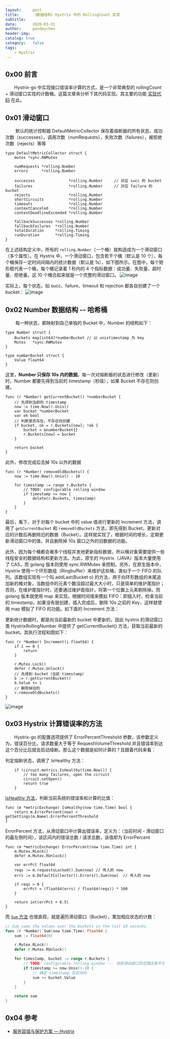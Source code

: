 ```yaml
---
layout:     post
title:      （数据结构）Hystrix 中的 RollingCount 实现
subtitle:
date:       2020-03-31
author:     pandaychen
header-img:
catalog: true
category:   false
tags:
    - Hystrix
---
```



##  0x00 前言
&emsp;&emsp;Hystrix-go 中实现接口错误率计算的方式，是一个非常典型的 rollingCount + 滑动窗口实现的计数桶。这篇文章来分析下其代码实现。其主要的功能 [实现代码](https://github.com/afex/hystrix-go/blob/master/hystrix/rolling/rolling.go) 在此。

##	0x01	滑动窗口

&emsp;&emsp; 默认的统计控制器 DefaultMetricCollector 保存着熔断器的所有状态，成功次数（successes），调用次数（numRequests），失败次数（failures），被拒绝次数（rejects）等等

```golang
type DefaultMetricCollector struct {
	mutex *sync.RWMutex

	numRequests *rolling.Number
	errors      *rolling.Number

	successes               *rolling.Number		// 对应 succ 的 bucket
	failures                *rolling.Number		// 对应 failure 的 bucket
	rejects                 *rolling.Number
	shortCircuits           *rolling.Number
	timeouts                *rolling.Number
	contextCanceled         *rolling.Number
	contextDeadlineExceeded *rolling.Number

	fallbackSuccesses *rolling.Number
	fallbackFailures  *rolling.Number
	totalDuration     *rolling.Timing
	runDuration       *rolling.Timing
}
```

在上述结构定义中，所有的 `rolling.Number`（一个桶）就构造成为一个滑动窗口（多个属性）。在 Hystrix 中，一个滑动窗口，包含若干个桶（默认是 10 个），每个桶保存一定时间间隔内的统计数据（默认是 1s），如下图所示。在图中，每个矩形框代表一个桶，每个桶记录着 1 秒内的 4 个指标数据：成功量、失败量、超时量、拒绝量。这 10 个桶合起来就是一个完整的滑动窗口。
![image](https://s1.ax1x.com/2020/03/31/GQcF54.png)

实际上，每个状态，如 succ、failure、timeout 和 rejection 都各自创建了一个 bucket：
![image](https://s1.ax1x.com/2020/04/01/G15xMD.png)


##	0x02	Number 数据结构 -- 哈希桶
&emsp;&emsp; 每一种状态，都映射到自己单独的 Bucket 中，Number 的结构如下：
```golang
type Number struct {
	Buckets map[int64]*numberBucket	// 以 unixtimestamp 为 key
	Mutex   *sync.RWMutex
}

type numberBucket struct {
	Value float64
}
```
这里，**Number 只保存 10s 内的数据**。每一次对熔断器的状态进行修改（更新）时，Number 都要先得到当前的 timestamp（秒级），如果 Bucket 不存在则创建。

```golang
func (r *Number) getCurrentBucket() *numberBucket {
	// 先得到当前的 timestamp
	now := time.Now().Unix()
	var bucket *numberBucket
	var ok bool
	// 判断是否存在，不存在则创建
	if bucket, ok = r.Buckets[now]; !ok {
		bucket = &numberBucket{}
		r.Buckets[now] = bucket
	}

	return bucket
}
```

此外，修改完成后去掉 10s 以外的数据
```golang
func (r *Number) removeOldBuckets() {
	now := time.Now().Unix() - 10

	for timestamp := range r.Buckets {
		// TODO: configurable rolling window
		if timestamp <= now {
			delete(r.Buckets, timestamp)
		}
	}
}
```

最后，看下，对于对每个 bucket 中的 value 值进行更新的 Increment 方法，调用了 `getCurrentBucket` 和 `removeOldBuckets` 方法，即先得到 Bucket，更新对应的计数后再删除旧的数据（Bucket）。这样就实现了，根据时间的增长，定期更新滑动窗口中的值，并且删除掉 10s 窗口之外的旧数据的功能。

此外，因为每个桶都会被多个线程并发地更新指标数据，所以桶对象需要提供一些线程安全的数据结构和更新方法。为此，原生的 Hystrix（JAVA）版本大量使用了 CAS，而 golang 版本则使用 sync.RWMutex 来控制。另外，在原生版本中，Hystrix 使用一个环形数组（Ringbuffer）来维护这些桶，类似于一个 FIFO 的队列。该数组实现有一个叫 addLast(Bucket o) 的方法，用于向环形数组的末尾追加新的桶对象，当数组中的元素个数没超过最大大小时，只是简单的维护尾指针；否则，在维护尾指针时，还要通过维护首指针，将第一个位置上元素剔除掉。而 golang 版本就使用 map 来实现，根据时间错来模拟 FIFO：即插入时，检查当前的 timestamp，如果没有就创建，插入完成后，删除 10s 之前的 Key，这样就使用 map 模拟了 FIFO 的功能。如下面的 Increment 方法：

更新统计数据时，都是向当前最新的 bucket 中更新的，因此 hystrix 的滑动窗口类 HystrixRollingNumber 中提供了 getCurrentBucket() 方法，获取当前最新的 bucket。其执行流程和图如下：

```golang
func (r *Number) Increment(i float64) {
	if i == 0 {
		return
	}

	r.Mutex.Lock()
	defer r.Mutex.Unlock()
	// 先得到 bucket（当前 timestamp）
	b := r.getCurrentBucket()
	b.Value += i
	// 删除掉旧的
	r.removeOldBuckets()
}
```
![image](https://s1.ax1x.com/2020/04/01/G1vzyn.jpg)



##	0x03	Hystrix 计算错误率的方法
&emsp;&emsp;Hystrix-go 的配置选项提供了 ErrorPercentThreshold 参数，该参数定义为，错误百分比，请求数量大于等于 RequestVolumeThreshold 并且错误率到达这个百分比后就会启动熔断。那么这个数据是如何计算的？且跟着代码来看：

判定熔断状态，调用了 IsHealthy 方法：
```golang
	if !circuit.metrics.IsHealthy(time.Now()) {
		// too many failures, open the circuit
		circuit.setOpen()
		return true
	}
```

[IsHealthy 方法](https://github.com/afex/hystrix-go/blob/master/hystrix/metrics.go#L148)，判断当前系统的错误率和计算的比值：
```golang
func (m *metricExchange) IsHealthy(now time.Time) bool {
	return m.ErrorPercent(now) < getSettings(m.Name).ErrorPercentThreshold
}
```

ErrorPercent 方法，从滑动窗口中计算出错误率，定义为：（当前时间 - 滑动窗口的最左侧时间），该区间内的错误总数 / 请求总数，该值即为 ErrorPercent

```golang
func (m *metricExchange) ErrorPercent(now time.Time) int {
	m.Mutex.RLock()
	defer m.Mutex.RUnlock()

	var errPct float64
	reqs := m.requestsLocked().Sum(now)	// 传入的 now
	errs := m.DefaultCollector().Errors().Sum(now)	// 传入的 now

	if reqs > 0 {
		errPct = (float64(errs) / float64(reqs)) * 100
	}

	return int(errPct + 0.5)
}
```

而 [`Sum` 方法](https://github.com/afex/hystrix-go/blob/master/hystrix/rolling/rolling.go) 也很直观，就是遍历滑动窗口（Bucket），累加相应状态的计数：
```go
// Sum sums the values over the buckets in the last 10 seconds.
func (r *Number) Sum(now time.Time) float64 {
	sum := float64(0)

	r.Mutex.RLock()
	defer r.Mutex.RUnlock()

	for timestamp, bucket := range r.Buckets {
		// TODO: configurable rolling window --- 目前滑动窗口的范围还是不可配置的
		if timestamp >= now.Unix()-10 {
			// 确定 timestamp 在区间内
			sum += bucket.Value
		}
	}

	return sum
}
```


##	0x04	参考
-	[服务容错与保护方案 — Hystrix](https://kiswo.com/article/1030)
